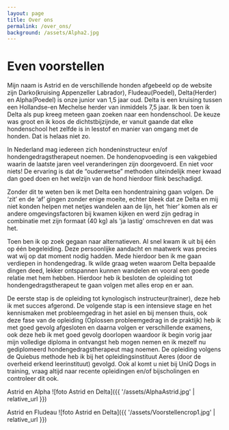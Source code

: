 ```yaml
---
layout: page
title: Over ons
permalink: /over_ons/
background: /assets/Alpha2.jpg
---
```

# Even voorstellen
  
Mijn naam is Astrid en de verschillende honden afgebeeld op de website zijn Darko(kruising Appenzeller Labrador), Fludeau(Poedel), Delta(Herder) en Alpha(Poedel) is onze junior van 1,5 jaar oud. Delta is een kruising tussen een Hollandse-en Mechelse herder van inmiddels 7,5 jaar. Ik ben toen ik Delta als pup kreeg meteen gaan zoeken naar een hondenschool. De keuze was groot en ik koos de dichtstbijzijnde, er vanuit gaande dat elke hondenschool het zelfde is in lesstof en manier van omgang met de honden. Dat is helaas niet zo.

In Nederland mag iedereen zich hondeninstructeur en/of hondengedragstherapeut noemen. De hondenopvoeding is een vakgebied waarin de laatste jaren veel veranderingen zijn doorgevoerd. En niet voor niets! De ervaring is dat de “ouderwetse” methoden uiteindelijk meer kwaad dan goed doen en het welzijn van de hond hierdoor flink beschadigd. 

Zonder dit te weten ben ik met Delta een hondentraining gaan volgen.
De ‘zit’ en de ‘af’ gingen zonder enige moeite, echter bleek dat ze Delta en mij niet konden helpen met netjes wandelen aan de lijn, het ‘hier’ komen als er andere omgevingsfactoren bij kwamen kijken en werd zijn gedrag in combinatie met zijn formaat (40 kg) als 'ja lastig' omschreven en dat was het. 

Toen ben ik op zoek gegaan naar alternatieven. Al snel kwam ik uit bij één op één begeleiding. Deze persoonlijke aandacht en maatwerk was precies wat wij op dat moment nodig hadden. Mede hierdoor ben ik me gaan verdiepen in hondengedrag. Ik wilde graag weten waarom Delta bepaalde dingen deed, lekker ontspannen kunnen wandelen en vooral een goede relatie met hem hebben. Hierdoor heb ik besloten de opleiding tot hondengedragstherapeut te gaan volgen met alles erop en er aan.

De eerste stap is de opleiding tot kynologisch instructeur(trainer), deze heb ik met succes afgerond. De volgende stap is een intensieve stage en het kennismaken met probleemgedrag in het asiel en bij mensen thuis, ook deze fase van de opleiding (Oplossen probleemgedrag in de praktijk) heb ik met goed gevolg afgesloten en daarna volgen er verschillende examens, ook deze heb ik met goed gevolg doorlopen waardoor ik begin vorig jaar mijn volledige diploma in ontvangst heb mogen nemen en ik mezelf nu gediplomeerd hondengedragstherapeut mag noemen. De opleiding volgens de Quiebus methode heb ik bij het opleidingsinstituut Aeres (door de overheid erkend leerinstituut) gevolgd.
Ook al komt u niet bij UniQ Dogs in training, vraag altijd naar recente opleidingen en/of bijscholingen en controleer dit ook.



Astrid en Alpha
![foto Astrid en Delta]({{ '/assets/AlphaAstrid.jpg' | relative_url }})


Astrid en Fludeau
![foto Astrid en Delta]({{ '/assets/Voorstellencrop1.jpg' | relative_url }})


